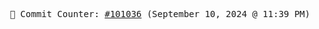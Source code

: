 <p align="center">
    <samp>
        📮 Commit Counter: <a href="https://github.com/Javascript-void0/Javascript-void0/commits/main">#101036</a> (September 10, 2024 @ 11:39 PM)
    </samp>
</p>